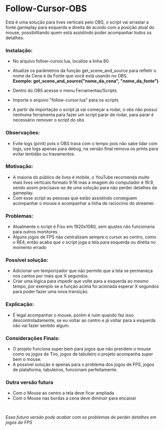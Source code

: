 # Follow-Cursor-OBS

Esta é uma solução para lives verticais pelo OBS, o script vai arrastar a fonte gameplay para esquerda e direita de acordo com a posição atual do mouse, possibilitando quem está assistindo poder acompanhar todos os detalhes.

### Instalação:

- No arquivo follow-cursor.lua, localize a linha 80.
- Atualize os parâmetros da função get_scene_and_source para refletir o nome da Cena e da Fonte que você está usando no OBS.
<br/>**Exemplo: get_scene_and_source("nome_da_cena", "nome_da_fonte")**

- Dentro do OBS acesse o menu Ferramentas/Scripts
- Importe o arquivo "follow-cursor.lua" para os scripts
- A partir da importação o script já vai começar a rodar, o obs não possuí nenhuma ferramenta para fazer um script parar de rodar, para parar é necessário remover o script do obs

### Observações:

- Evite logs (print) pois o OBS trava com o tempo pois não sabe lidar com logs, use logs apenas para debug, na versão final remova os prints para evitar lentidão ou travamentos.

### Motivação:

- A maioria do público de lives é mobile, o YouTube recomenda muito mais lives verticais formato 9:16 mas a imagem do computador é 16:9,
sendo assim precisava-se de uma solução para não perder detalhes da gameplay.
- Com esse script as pessoas que estão assistindo conseguem acompanhar o mouse e acompanhar a linha de raciocínio do streamer.

### Problemas:

- Atualmente o script é Fixo em 1920x1080, sem ajustes não funcionaria para outros monitores.
- Alguns jogos de FPS não centralizam sempre o cursor ao centro, como o RE4, então acaba que o script joga a tela para esquerda ou direita no momento errado

### Possível solução:
- Adicionar um temporizador que não permite que a tela se permaneça nos cantos por mais que X segundos.
- Criar uma lógica para impedir que volte para a esquerda ao mesmo tempo, por exemplo se a função acima foi acionada esperar X segundos para poder fazer uma nova transição.

### Explicação:
- É legal acompanhar o mouse, porém é ruim quando faz isso descontroladamente, se eu voltar ao centro e já voltar para a esquerda não vai fazer sentido algum.

### Considerações Finais: 

- O projeto funciona super bem para jogos que não prendem o mouse como os jogos de Tiro, jogos de tabuleiro o projeto acompanha super bem o mouse.
- A possível solução é apenas para o problema dos jogos de FPS, jogos de plataforma, tabuleiros, funcionam perfeitamente.

### Outra versão futura

- Com o Mouse ao centro a tela deve ficar ampliada
- Com o Mouse nas bordas a cena deve diminuir para encaixar

<br/>

*Essa futura versão pode acabar com os problemas de perder detalhes em jogos de FPS*
